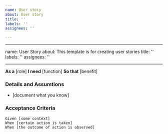 ```yaml
---
name: User story
about: User story
title: ''
labels: ''
assignees: ''

---
```


---
name: User Story
about: This template is for creating user stories
title: ''
labels: ''
assignees: ''

---

**As a** [role]
**I need** [function]
**So that** [benefit]

### Details and Assumtions
* [document what you know]

### Acceptance Criteria

```gherkin
Given [some context]
When [certain action is taken]
When [the outcome of action is observed]
```
